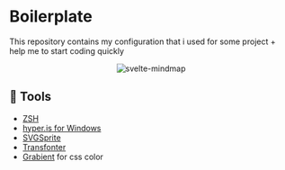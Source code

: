 # Boilerplate

This repository contains my configuration that i used for some project + help me to start coding quickly

<p align="center">
  <img alt="svelte-mindmap" src="url" />
</p>

:book: Tools
------------------
- [ZSH](https://gist.github.com/kevin-smets/8568070)
- [hyper.is for Windows](https://medium.com/@ssharizal/hyper-js-oh-my-zsh-as-ubuntu-on-windows-wsl-terminal-8bf577cdbd97s)
- [SVGSprite](https://svgsprit.es/)
- [Transfonter](https://transfonter.org/)
- [Grabient](https://www.grabient.com/) for css color
